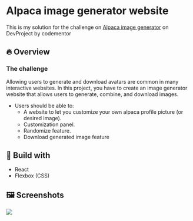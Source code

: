 <h1>Alpaca image generator website</h1>
<p>This is my solution for the challenge on <a href="https://www.codementor.io/projects/web/alpaca-image-generator-website-ce2oc0eus8" target="_blank">Alpaca image generator</a> on DevProject by codementor</p>
  
<h2>🔥 Overview</h2>
  <h3>The challenge</h3>
  <p>Allowing users to generate and download avatars are common in many interactive websites. In this project, you have to create an image generator website that allows users to generate, combine, and download images.</p>
  <ul>
    <li>Users should be able to:
      <ul>
        <li>A website to let you customize your own alpaca profile picture (or desired image).</li>
        <li>Customization panel.</li>
        <li>Randomize feature.</li>
        <li>Download generated image feature</li>
      </ul>
    </li>
  </ul>
  
  <h2>🚀 Build with</h2>
   <ul>
    <li>React</li>
     <li>Flexbox (CSS)</li>
   </ul>
  
  <h2>🖼️ Screenshots</h2>
  <img src="https://user-images.githubusercontent.com/47092867/137613933-db5e35f9-4f0e-4e07-8673-566be069d4f5.png" />
